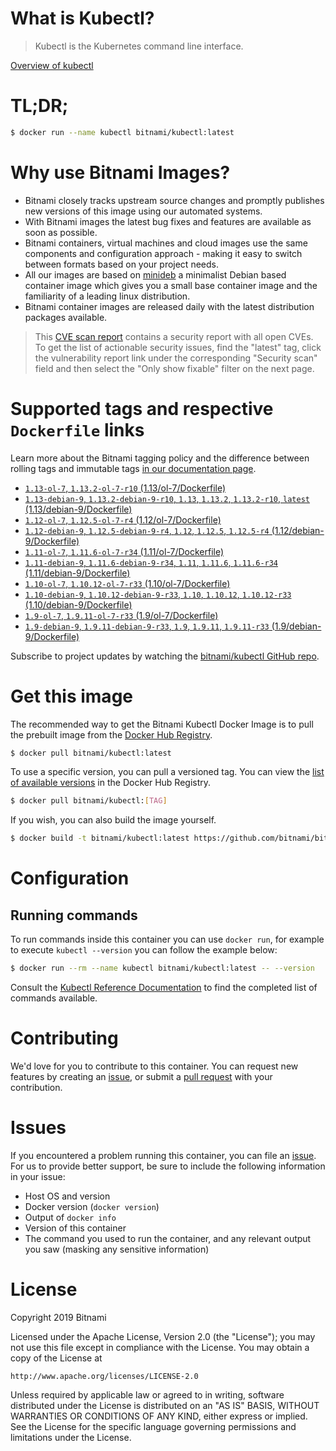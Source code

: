 
# What is Kubectl?

> Kubectl is the Kubernetes command line interface.

[Overview of kubectl](https://kubernetes.io/docs/reference/kubectl/overview/)

# TL;DR;

```bash
$ docker run --name kubectl bitnami/kubectl:latest
```

# Why use Bitnami Images?

* Bitnami closely tracks upstream source changes and promptly publishes new versions of this image using our automated systems.
* With Bitnami images the latest bug fixes and features are available as soon as possible.
* Bitnami containers, virtual machines and cloud images use the same components and configuration approach - making it easy to switch between formats based on your project needs.
* All our images are based on [minideb](https://github.com/bitnami/minideb) a minimalist Debian based container image which gives you a small base container image and the familiarity of a leading linux distribution.
* Bitnami container images are released daily with the latest distribution packages available.


> This [CVE scan report](https://quay.io/repository/bitnami/kubectl?tab=tags) contains a security report with all open CVEs. To get the list of actionable security issues, find the "latest" tag, click the vulnerability report link under the corresponding "Security scan" field and then select the "Only show fixable" filter on the next page.

# Supported tags and respective `Dockerfile` links

Learn more about the Bitnami tagging policy and the difference between rolling tags and immutable tags [in our documentation page](https://docs.bitnami.com/containers/how-to/understand-rolling-tags-containers/).


* [`1.13-ol-7`, `1.13.2-ol-7-r10` (1.13/ol-7/Dockerfile)](https://github.com/bitnami/bitnami-docker-kubectl/blob/1.13.2-ol-7-r10/1.13/ol-7/Dockerfile)
* [`1.13-debian-9`, `1.13.2-debian-9-r10`, `1.13`, `1.13.2`, `1.13.2-r10`, `latest` (1.13/debian-9/Dockerfile)](https://github.com/bitnami/bitnami-docker-kubectl/blob/1.13.2-debian-9-r10/1.13/debian-9/Dockerfile)
* [`1.12-ol-7`, `1.12.5-ol-7-r4` (1.12/ol-7/Dockerfile)](https://github.com/bitnami/bitnami-docker-kubectl/blob/1.12.5-ol-7-r4/1.12/ol-7/Dockerfile)
* [`1.12-debian-9`, `1.12.5-debian-9-r4`, `1.12`, `1.12.5`, `1.12.5-r4` (1.12/debian-9/Dockerfile)](https://github.com/bitnami/bitnami-docker-kubectl/blob/1.12.5-debian-9-r4/1.12/debian-9/Dockerfile)
* [`1.11-ol-7`, `1.11.6-ol-7-r34` (1.11/ol-7/Dockerfile)](https://github.com/bitnami/bitnami-docker-kubectl/blob/1.11.6-ol-7-r34/1.11/ol-7/Dockerfile)
* [`1.11-debian-9`, `1.11.6-debian-9-r34`, `1.11`, `1.11.6`, `1.11.6-r34` (1.11/debian-9/Dockerfile)](https://github.com/bitnami/bitnami-docker-kubectl/blob/1.11.6-debian-9-r34/1.11/debian-9/Dockerfile)
* [`1.10-ol-7`, `1.10.12-ol-7-r33` (1.10/ol-7/Dockerfile)](https://github.com/bitnami/bitnami-docker-kubectl/blob/1.10.12-ol-7-r33/1.10/ol-7/Dockerfile)
* [`1.10-debian-9`, `1.10.12-debian-9-r33`, `1.10`, `1.10.12`, `1.10.12-r33` (1.10/debian-9/Dockerfile)](https://github.com/bitnami/bitnami-docker-kubectl/blob/1.10.12-debian-9-r33/1.10/debian-9/Dockerfile)
* [`1.9-ol-7`, `1.9.11-ol-7-r33` (1.9/ol-7/Dockerfile)](https://github.com/bitnami/bitnami-docker-kubectl/blob/1.9.11-ol-7-r33/1.9/ol-7/Dockerfile)
* [`1.9-debian-9`, `1.9.11-debian-9-r33`, `1.9`, `1.9.11`, `1.9.11-r33` (1.9/debian-9/Dockerfile)](https://github.com/bitnami/bitnami-docker-kubectl/blob/1.9.11-debian-9-r33/1.9/debian-9/Dockerfile)

Subscribe to project updates by watching the [bitnami/kubectl GitHub repo](https://github.com/bitnami/bitnami-docker-kubectl).

# Get this image

The recommended way to get the Bitnami Kubectl Docker Image is to pull the prebuilt image from the [Docker Hub Registry](https://hub.docker.com/r/bitnami/kubectl).

```bash
$ docker pull bitnami/kubectl:latest
```

To use a specific version, you can pull a versioned tag. You can view the [list of available versions](https://hub.docker.com/r/bitnami/kubectl/tags/) in the Docker Hub Registry.

```bash
$ docker pull bitnami/kubectl:[TAG]
```

If you wish, you can also build the image yourself.

```bash
$ docker build -t bitnami/kubectl:latest https://github.com/bitnami/bitnami-docker-kubectl.git
```

# Configuration

## Running commands

To run commands inside this container you can use `docker run`, for example to execute `kubectl --version` you can follow the example below:

```bash
$ docker run --rm --name kubectl bitnami/kubectl:latest -- --version
```

Consult the [Kubectl Reference Documentation](https://kubernetes.io/docs/reference/generated/kubectl/kubectl-commands) to find the completed list of commands available.

# Contributing

We'd love for you to contribute to this container. You can request new features by creating an [issue](https://github.com/bitnami/bitnami-docker-kubectl/issues), or submit a [pull request](https://github.com/bitnami/bitnami-docker-kubectl/pulls) with your contribution.

# Issues

If you encountered a problem running this container, you can file an [issue](https://github.com/bitnami/bitnami-docker-kubectl/issues). For us to provide better support, be sure to include the following information in your issue:

- Host OS and version
- Docker version (`docker version`)
- Output of `docker info`
- Version of this container
- The command you used to run the container, and any relevant output you saw (masking any sensitive information)

# License

Copyright 2019 Bitnami

Licensed under the Apache License, Version 2.0 (the "License");
you may not use this file except in compliance with the License.
You may obtain a copy of the License at

    http://www.apache.org/licenses/LICENSE-2.0

Unless required by applicable law or agreed to in writing, software
distributed under the License is distributed on an "AS IS" BASIS,
WITHOUT WARRANTIES OR CONDITIONS OF ANY KIND, either express or implied.
See the License for the specific language governing permissions and
limitations under the License.
